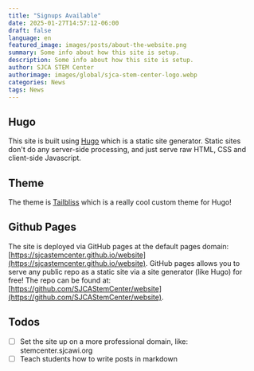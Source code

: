 ```yaml
---
title: "Signups Available"
date: 2025-01-27T14:57:12-06:00
draft: false
language: en
featured_image: images/posts/about-the-website.png
summary: Some info about how this site is setup.
description: Some info about how this site is setup.
author: SJCA STEM Center
authorimage: images/global/sjca-stem-center-logo.webp
categories: News
tags: News
---
```


## Hugo
This site is built using [Hugo](https://gohugo.io/) which is a static site generator. Static sites don't do any server-side processing, and just serve raw HTML, CSS and client-side Javascript.

## Theme
The theme is [Tailbliss](https://tailbliss.netlify.app/) which is a really cool custom theme for Hugo!

## Github Pages
The site is deployed via GitHub pages at the default pages domain: [https://sjcastemcenter.github.io/website](https://sjcastemcenter.github.io/website). GitHub pages allows you to serve any public repo as a static site via a site generator (like Hugo) for free! The repo can be found at: [https://github.com/SJCAStemCenter/website](https://github.com/SJCAStemCenter/website).

## Todos
- [ ] Set the site up on a more professional domain, like: stemcenter.sjcawi.org
- [ ] Teach students how to write posts in markdown
